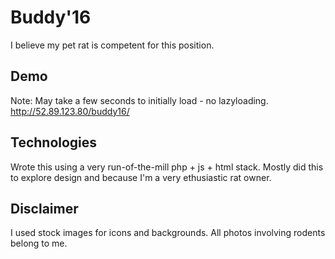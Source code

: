 # Buddy'16

I believe my pet rat is competent for this position. 

## Demo
Note: May take a few seconds to initially load - no lazyloading.
http://52.89.123.80/buddy16/

## Technologies

Wrote this using a very run-of-the-mill php + js + html stack. Mostly did this to explore design and because I'm a very ethusiastic rat owner. 

## Disclaimer
I used stock images for icons and backgrounds. All photos involving rodents belong to me.


